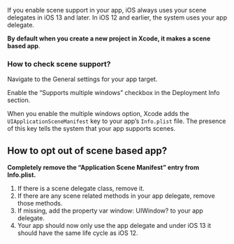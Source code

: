 
If you enable scene support in your app, iOS always uses your scene delegates in iOS 13 and later. In iOS 12 and earlier, the system uses your app delegate.

**By default when you create a new project in Xcode, it makes a scene based app**.

### How to check scene support?

Navigate to the General settings for your app target.

Enable the “Supports multiple windows” checkbox in the Deployment Info section.

When you enable the multiple windows option, Xcode adds the `UIApplicationSceneManifest` key to your app’s  `Info.plist` file. The presence of this key tells the system that your app supports scenes.


## How to opt out of scene based app?

**Completely remove the “Application Scene Manifest” entry from Info.plist.**

1. If there is a scene delegate class, remove it.
2. If there are any scene related methods in your app delegate, remove those methods.
3. If missing, add the property var window: UIWindow? to your app delegate.
4. Your app should now only use the app delegate and under iOS 13 it should have the same life cycle as iOS 12.

